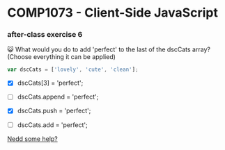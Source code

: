 # COMP1073 - Client-Side JavaScript

### after-class exercise 6
 
:smiley_cat: What would you do to add 'perfect' to the last of the dscCats array? 
(Choose everything it can be applied)


```js
var dscCats = ['lovely', 'cute', 'clean'];
```

- [x] dscCats[3] = 'perfect';
- [ ] dscCats.append = 'perfect';
- [x] dscCats.push = 'perfect';
- [ ] dscCats.add = 'perfect';


[Nedd some help?](https://developer.mozilla.org/en-US/docs/Learn/JavaScript/First_steps/Arrays) 
